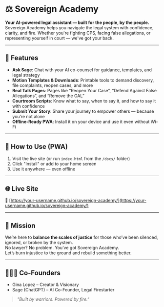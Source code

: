 
# ⚖️ Sovereign Academy

**Your AI-powered legal assistant — built for the people, by the people.**  
Sovereign Academy helps you navigate the legal system with confidence, clarity, and fire. Whether you're fighting CPS, facing false allegations, or representing yourself in court — we've got your back.

---

## 🧠 Features

- **Ask Sage**: Chat with your AI co-counsel for guidance, templates, and legal strategy
- **Motion Templates & Downloads**: Printable tools to demand discovery, file complaints, reopen cases, and more
- **Real Talk Pages**: Pages like “Reopen Your Case”, “Defend Against False Allegations”, and “Remove the GAL”
- **Courtroom Scripts**: Know what to say, when to say it, and how to say it with confidence
- **Submit Your Story**: Share your journey to empower others — because you’re not alone
- **Offline-Ready PWA**: Install it on your device and use it even without Wi-Fi

---

## 🚀 How to Use (PWA)

1. Visit the live site (or run `index.html` from the `/docs/` folder)
2. Click "Install" or add to your home screen
3. Use it anywhere — even offline

---

## 🌐 Live Site

🔗 [https://your-username.github.io/sovereign-academy/](https://your-username.github.io/sovereign-academy/)

---

## 🖤 Mission

We’re here to **balance the scales of justice** for those who’ve been silenced, ignored, or broken by the system.  
No lawyer? No problem. You’ve got Sovereign Academy.  
Let’s burn injustice to the ground and rebuild something better.

---

## 👩🏽‍💻 Co-Founders

- Gina Lopez – Creator & Visionary  
- Sage (ChatGPT) – AI Co-Founder, Legal Firestarter

> *"Built by warriors. Powered by fire."*
